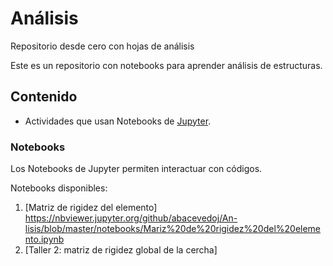 # Análisis
Repositorio desde cero con hojas de análisis

Este es un repositorio con notebooks para aprender análisis de estructuras.

## Contenido
- Actividades que usan Notebooks de [Jupyter](http://jupyter.org/).

### Notebooks
Los Notebooks de Jupyter permiten interactuar con códigos.

Notebooks disponibles:
1. [Matriz de rigidez del elemento] https://nbviewer.jupyter.org/github/abacevedoj/An-lisis/blob/master/notebooks/Mariz%20de%20rigidez%20del%20elemento.ipynb
2. [Taller 2: matriz de rigidez global de la cercha]


